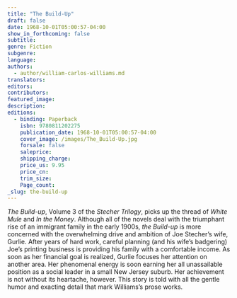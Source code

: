 ```yaml
---
title: "The Build-Up"
draft: false
date: 1968-10-01T05:00:57-04:00
show_in_forthcoming: false
subtitle:
genre: Fiction
subgenre:
language:
authors:
  - author/william-carlos-williams.md
translators:
editors:
contributors:
featured_image:
description:
editions:
  - binding: Paperback
    isbn: 9780811202275
    publication_date: 1968-10-01T05:00:57-04:00
    cover_image: /images/The_Build-Up.jpg
    forsale: false
    saleprice:
    shipping_charge:
    price_us: 9.95
    price_cn:
    trim_size:
    Page_count:
_slug: the-build-up
---
```


_The Build-up_, Volume 3 of the _Stecher Trilogy_, picks up the thread of _White Mule_ and _In the Money_. Although all of the novels deal with the triumphant rise of an immigrant family in the early 1900s, _the Build-up_ is more concerned with the overwhelming drive and ambition of Joe Stecher’s wife, Gurlie. After years of hard work, careful planning (and his wife’s badgering) Joe’s printing business is providing his family with a comfortable income. As soon as her financial goal is realized, Gurlie focuses her attention on another area. Her phenomenal energy is soon earning her all unassailable position as a social leader in a small New Jersey suburb. Her achievement is not without its heartache, however. This story is told with all the gentle humor and exacting detail that mark Williams’s prose works.

